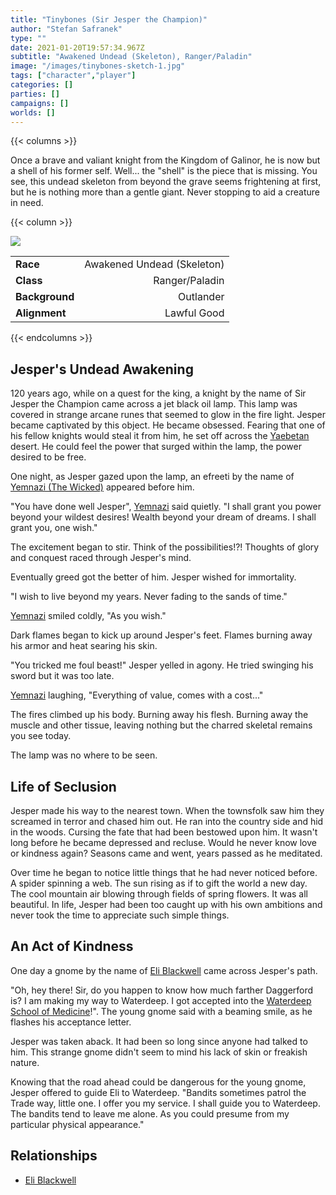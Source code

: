 ```yaml
---
title: "Tinybones (Sir Jesper the Champion)"
author: "Stefan Safranek"
type: ""
date: 2021-01-20T19:57:34.967Z
subtitle: "Awakened Undead (Skeleton), Ranger/Paladin"
image: "/images/tinybones-sketch-1.jpg"
tags: ["character","player"]
categories: []
parties: []
campaigns: []
worlds: []
---
```


{{< columns >}}

Once a brave and valiant knight from the Kingdom of Galinor, he is now but a shell of his former self. Well... the "shell" is the piece that is missing. You see, this undead skeleton from beyond the grave seems frightening at first, but he is nothing more than a gentle giant. Never stopping to aid a creature in need.

{{< column >}}

<div class="description-table">

<img src="/images/tinybones-sketch-1.jpg" class="portrait">

|                   |                            |
| ----------------- | --------------------------:|
| <b>Race</b>       | Awakened Undead (Skeleton) |
| <b>Class</b>      | Ranger/Paladin             |
| <b>Background</b> | Outlander                  |
| <b>Alignment</b>  | Lawful Good                |

</div>

{{< endcolumns >}}


## Jesper's Undead Awakening

120 years ago, while on a quest for the king, a knight by the name of Sir Jesper the Champion came across a jet black oil lamp. This lamp was covered in strange arcane runes that seemed to glow in the fire light. Jesper became captivated by this object. He became obsessed. Fearing that one of his fellow knights would steal it from him, he set off across the [Yaebetan](/places/yaebet) desert. He could feel the power that surged within the lamp, the power desired to be free.

One night, as Jesper gazed upon the lamp, an efreeti by the name of [Yemnazi (The Wicked)](/characters/yemnazi-the-wicked) appeared before him.

"You have done well Jesper", [Yemnazi](/characters/yemnazi-the-wicked) said quietly. "I shall grant you power beyond your wildest desires! Wealth beyond your dream of dreams. I shall grant you, one wish."

The excitement began to stir. Think of the possibilities!?! Thoughts of glory and conquest raced through Jesper's mind.

Eventually greed got the better of him. Jesper wished for immortality.

"I wish to live beyond my years. Never fading to the sands of time."

[Yemnazi](/characters/yemnazi-the-wicked) smiled coldly, "As you wish."

Dark flames began to kick up around Jesper's feet. Flames burning away his armor and heat searing his skin.

"You tricked me foul beast!" Jesper yelled in agony. He tried swinging his sword but it was too late.

[Yemnazi](/characters/yemnazi-the-wicked) laughing, "Everything of value, comes with a cost..."

The fires climbed up his body. Burning away his flesh. Burning away the muscle and other tissue, leaving nothing but the charred skeletal remains you see today.

The lamp was no where to be seen.


## Life of Seclusion

Jesper made his way to the nearest town. When the townsfolk saw him they screamed in terror and chased him out. He ran into the country side and hid in the woods. Cursing the fate that had been bestowed upon him. It wasn't long before he became depressed and recluse. Would he never know love or kindness again? Seasons came and went, years passed as he meditated.

Over time he began to notice little things that he had never noticed before. A spider spinning a web. The sun rising as if to gift the world a new day. The cool mountain air blowing through fields of spring flowers. It was all beautiful. In life, Jesper had been too caught up with his own ambitions and never took the time to appreciate such simple things.


## An Act of Kindness

One day a gnome by the name of [Eli Blackwell](/characters/eli-blackwell) came across Jesper's path.

"Oh, hey there! Sir, do you happen to know how much farther Daggerford is? I am making my way to Waterdeep. I got accepted into the [Waterdeep School of Medicine](TODO)!". The young gnome said with a beaming smile, as he flashes his acceptance letter.

Jesper was taken aback. It had been so long since anyone had talked to him. This strange gnome didn't seem to mind his lack of skin or freakish nature.

Knowing that the road ahead could be dangerous for the young gnome, Jesper offered to guide Eli to Waterdeep. "Bandits sometimes patrol the Trade way, little one. I offer you my service. I shall guide you to Waterdeep. The bandits tend to leave me alone. As you could presume from my particular physical appearance."





## Relationships

 - [Eli Blackwell](/characters/eli-blackwell)
